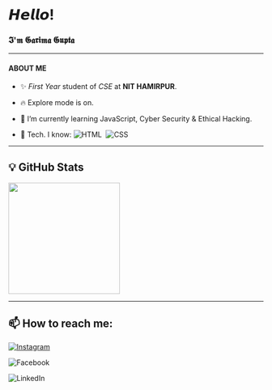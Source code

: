 # 𝙃𝙚𝙡𝙡𝙤!

### 𝕴'𝖒 𝕲𝖆𝖗𝖎𝖒𝖆 𝕲𝖚𝖕𝖙𝖆<hr>
#### ABOUT ME

- :sparkles:  _First Year_ student of _CSE_ at **NIT HAMIRPUR**. 

- :fire: Explore mode is on.

- 🌱 I’m currently learning JavaScript, Cyber Security & Ethical Hacking.

- 💬 Tech. I know: ![HTML](https://img.shields.io/badge/html5%20-%23E34F26.svg?&style=for-the-badge&logo=html5&logoColor=white)&nbsp;
                   ![CSS](https://img.shields.io/badge/css3%20-%231572B6.svg?&style=for-the-badge&logo=css3&logoColor=white)&nbsp;
<hr>

## :bulb: GitHub Stats

 <a href="https://github.com/garima010303">
  <img height="220em" src="https://github-readme-stats.vercel.app/api?username=garima010303&theme=dracula&include_all_commits=true&count_private=true&show_icons=true" />
</a>

 <hr>
 
 ## 📫 How to reach me:

<a href="https://www.instagram.com/garima._.gupta/"><img alt="Instagram" src="https://img.shields.io/badge/Instagram-D14836?style=for-the-badge&logo=instagram&logoColor=white" /></a>

<a rel="https://www.facebook.com/profile.php?id=100037254421548" target="_blank" ><img alt="Facebook" src="https://img.shields.io/badge/facebook%20-%230077B5.svg?&style=for-the-badge&logo=facebook&logoColor=white"/></a>

<a rel="https://www.linkedin.com/in/garima-gupta-8a5908205/" target="_blank" ><img alt="LinkedIn" src="https://img.shields.io/badge/linkedin%20-%230070B5.svg?&style=for-the-badge&logo=linkedin&logoColor=white"/></a>


